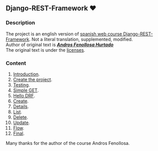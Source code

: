 ## Django-REST-Framework ❤️

### Description
The project is an english version of [spanish web course Django-REST-Framework](https://programadorwebvalencia.com/cursos/django-rest-framework/introducci%C3%B3n/).
Not a literal translation, supplemented, modified.<br>
Author of original text is [_**Andros Fenollosa Hurtado**_](https://soy.andros.dev/) <br>
The original text is under the [licenses](https://creativecommons.org/licenses/by-nc-nd/4.0/).

### Content
 1. [Introduction](Lesson_1_Introduction.md).
 2. [Create the project](Lesson_2_Create_the_project.md).
 3. [Testing](Lesson_3_Tests.md).
 4. [Simple GET](Lesson_4_Simple_GET.md).
 5. [Hello DRF](Lesson_5_Hello_DRF.md).
 6. [Create](Lesson_6_Create.md).
 7. [Details](Lesson_7_Details.md).
 8. [List](Lesson_8_List.md).
 9. [Delete](Lesson_9_Delete.md).
 10. [Update](Lesson_10_Updating.md).
 11. [Flow](Lesson_11_Flow.md).
 12. [Final](Lesson_12_Final.md).

Many thanks for the author of the course Andros Fenollosa.